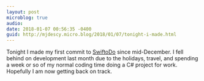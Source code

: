 ```yaml
---
layout: post
microblog: true
audio: 
date: 2018-01-07 00:56:35 -0400
guid: http://mjdescy.micro.blog/2018/01/07/tonight-i-made.html
---
```

Tonight I made my first commit to [SwiftoDo](http://swiftodoapp.com) since mid-December. I fell behind on development last month due to the holidays, travel, and spending a week or so of my normal coding time doing a C# project for work. Hopefully I am now getting back on track.
